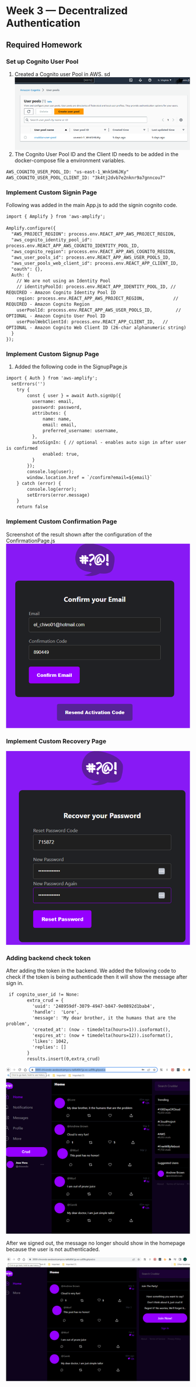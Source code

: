 # Week 3 — Decentralized Authentication

## Required Homework

### Set up Cognito User Pool
1. Created a Cognito user Pool in AWS.
sd
![CognitoUserPool](assets/UserPool.png)
2. The Cognito User Pool ID and the Client ID needs to be added in the docker-compose file a environment variables.

```
AWS_COGNITO_USER_POOL_ID: "us-east-1_WnkSH6JKy"
AWS_COGNITO_USER_POOL_CLIENT_ID: "3k4tj2dvb7e2nknr9a7gnncou7"
```
### Implement Custom Signin Page
Following was added in the main App.js to add the signin cognito code.
```
import { Amplify } from 'aws-amplify';

Amplify.configure({
  "AWS_PROJECT_REGION": process.env.REACT_APP_AWS_PROJECT_REGION,
  "aws_cognito_identity_pool_id": process.env.REACT_APP_AWS_COGNITO_IDENTITY_POOL_ID,
  "aws_cognito_region": process.env.REACT_APP_AWS_COGNITO_REGION,
  "aws_user_pools_id": process.env.REACT_APP_AWS_USER_POOLS_ID,
  "aws_user_pools_web_client_id": process.env.REACT_APP_CLIENT_ID,
  "oauth": {},
  Auth: {
    // We are not using an Identity Pool
    // identityPoolId: process.env.REACT_APP_IDENTITY_POOL_ID, // REQUIRED - Amazon Cognito Identity Pool ID
    region: process.env.REACT_APP_AWS_PROJECT_REGION,           // REQUIRED - Amazon Cognito Region
    userPoolId: process.env.REACT_APP_AWS_USER_POOLS_ID,         // OPTIONAL - Amazon Cognito User Pool ID
    userPoolWebClientId: process.env.REACT_APP_CLIENT_ID,   // OPTIONAL - Amazon Cognito Web Client ID (26-char alphanumeric string)
  }
});
```
### Implement Custom Signup Page
1. Added the following code in the SignupPage.js

```
import { Auth } from 'aws-amplify';
  setErrors('')
    try {
        const { user } = await Auth.signUp({
          username: email,
          password: password,
          attributes: {
              name: name,
              email: email,
              preferred_username: username,
          },
          autoSignIn: { // optional - enables auto sign in after user is confirmed
              enabled: true,
          }
        });
        console.log(user);
        window.location.href = `/confirm?email=${email}`
    } catch (error) {
        console.log(error);
        setErrors(error.message)
    }
    return false
```
### Implement Custom Confirmation Page
Screenshot of the result shown after the configuration of the ConfirmationPage.js 
![ConfirmationPage](assets/SignUpPageConfirmation.png)

### Implement Custom Recovery Page

![RecoverPassword](assets/RecoverPassword.png)
### Adding backend check token

After adding the token in the backend. We added the following code to check if the token is being authenticade then it will show the message after sign in.
```
 if cognito_user_id != None:
        extra_crud = {
          'uuid': '248959df-3079-4947-b847-9e0892d1bab4',
          'handle':  'Lore',
          'message': 'My dear brother, it the humans that are the problem',
          'created_at': (now - timedelta(hours=1)).isoformat(),
          'expires_at': (now + timedelta(hours=12)).isoformat(),
          'likes': 1042,
          'replies': []
        }
        results.insert(0,extra_crud)
 ```
![TokenBackend](assets/TokenBackend.png)

After we signed out, the message no longer should show in the homepage because the user is not authenticaded.

![SecretMessageGone](assets/SecretMessageNoLongerAppears.png)
